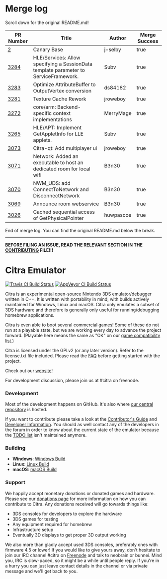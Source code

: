# Merge log

Scroll down for the original README.md!

|PR Number|Title|Author|Merge Success|
|----|----|----|----|
|[2](https://github.com/citra-emu/citra-canary/pull/2)|Canary Base|j-selby|true|
|[3284](https://github.com/citra-emu/citra/pull/3284)| HLE/Services: Allow specifying a SessionData template parameter to ServiceFramework.|Subv|true|
|[3283](https://github.com/citra-emu/citra/pull/3283)|Optimize AttributeBuffer to OutputVertex conversion|ds84182|true|
|[3281](https://github.com/citra-emu/citra/pull/3281)|Texture Cache Rework|jroweboy|true|
|[3272](https://github.com/citra-emu/citra/pull/3272)|core/arm: Backend-specific context implementations|MerryMage|true|
|[3265](https://github.com/citra-emu/citra/pull/3265)|HLE/APT: Implement GetAppletInfo for LLE applets.|Subv|true|
|[3073](https://github.com/citra-emu/citra/pull/3073)|Citra-qt: Add multiplayer ui|jroweboy|true|
|[3071](https://github.com/citra-emu/citra/pull/3071)|Network: Added an executable to host an dedicated room for local wifi|B3n30|true|
|[3070](https://github.com/citra-emu/citra/pull/3070)|NWM_UDS: add ConnectToNetwork and DisconnectNetwork|B3n30|true|
|[3069](https://github.com/citra-emu/citra/pull/3069)|Announce room webservice|B3n30|true|
|[3026](https://github.com/citra-emu/citra/pull/3026)|Cached sequential access of GetPhysicalPointer|huwpascoe|true|


End of merge log. You can find the original README.md below the break.

------

**BEFORE FILING AN ISSUE, READ THE RELEVANT SECTION IN THE [CONTRIBUTING](https://github.com/citra-emu/citra/blob/master/CONTRIBUTING.md#reporting-issues) FILE!!!**

Citra Emulator
==============
[![Travis CI Build Status](https://travis-ci.org/citra-emu/citra.svg?branch=master)](https://travis-ci.org/citra-emu/citra)
[![AppVeyor CI Build Status](https://ci.appveyor.com/api/projects/status/sdf1o4kh3g1e68m9?svg=true)](https://ci.appveyor.com/project/bunnei/citra)

Citra is an experimental open-source Nintendo 3DS emulator/debugger written in C++. It is written with portability in mind, with builds actively maintained for Windows, Linux and macOS. Citra only emulates a subset of 3DS hardware and therefore is generally only useful for running/debugging homebrew applications.

Citra is even able to boot several commercial games! Some of these do not run at a playable state, but we are working every day to advance the project forward. (Playable here means the same as "OK" on our [game compatibility list](https://citra-emu.org/game).)

Citra is licensed under the GPLv2 (or any later version). Refer to the license.txt file included. Please read the [FAQ](https://citra-emu.org/wiki/faq/) before getting started with the project.

Check out our [website](https://citra-emu.org/)!

For development discussion, please join us at #citra on freenode.

### Development

Most of the development happens on GitHub. It's also where [our central repository](https://github.com/citra-emu/citra) is hosted.

If you want to contribute please take a look at the [Contributor's Guide](CONTRIBUTING.md) and [Developer Information](https://github.com/citra-emu/citra/wiki/Developer-Information). You should as well contact any of the developers in the forum in order to know about the current state of the emulator because the [TODO list](https://docs.google.com/document/d/1SWIop0uBI9IW8VGg97TAtoT_CHNoP42FzYmvG1F4QDA) isn't maintained anymore.

### Building

* __Windows__: [Windows Build](https://github.com/citra-emu/citra/wiki/Building-For-Windows)
* __Linux__: [Linux Build](https://github.com/citra-emu/citra/wiki/Building-For-Linux)
* __macOS__: [macOS Build](https://github.com/citra-emu/citra/wiki/Building-for-macOS)


### Support
We happily accept monetary donations or donated games and hardware. Please see our [donations page](https://citra-emu.org/donate/) for more information on how you can contribute to Citra. Any donations received will go towards things like:
* 3DS consoles for developers to explore the hardware
* 3DS games for testing
* Any equipment required for homebrew
* Infrastructure setup
* Eventually 3D displays to get proper 3D output working

We also more than gladly accept used 3DS consoles, preferably ones with firmware 4.5 or lower! If you would like to give yours away, don't hesitate to join our IRC channel #citra on [Freenode](http://webchat.freenode.net/?channels=citra) and talk to neobrain or bunnei. Mind you, IRC is slow-paced, so it might be a while until people reply. If you're in a hurry you can just leave contact details in the channel or via private message and we'll get back to you.

